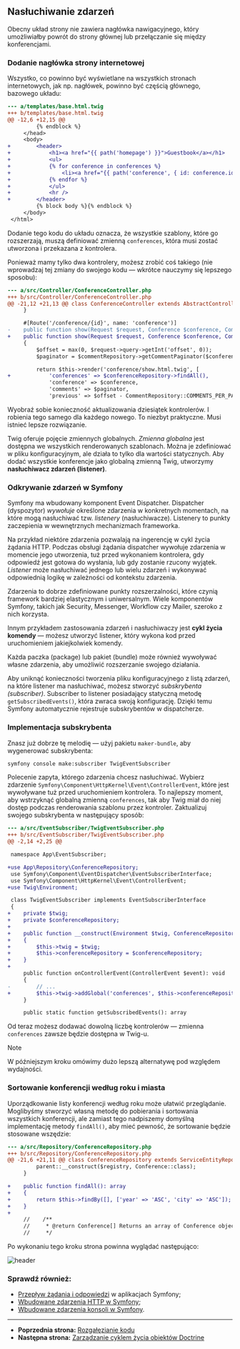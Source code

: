 ## Nasłuchiwanie zdarzeń

Obecny układ strony nie zawiera nagłówka nawigacyjnego, który umożliwiałby powrót do strony głównej lub przełączanie się między konferencjami.

### Dodanie nagłówka strony internetowej

Wszystko, co powinno być wyświetlane na wszystkich stronach internetowych, jak np. nagłówek, powinno być częścią głównego, bazowego układu:

```diff
--- a/templates/base.html.twig
+++ b/templates/base.html.twig
@@ -12,6 +12,15 @@
         {% endblock %}
     </head>
     <body>
+        <header>
+            <h1><a href="{{ path('homepage') }}">Guestbook</a></h1>
+            <ul>
+            {% for conference in conferences %}
+                <li><a href="{{ path('conference', { id: conference.id }) }}">{{ conference }}</a></li>
+            {% endfor %}
+            </ul>
+            <hr />
+        </header>
         {% block body %}{% endblock %}
     </body>
 </html>
```

Dodanie tego kodu do układu oznacza, że wszystkie szablony, które go rozszerzają, muszą definiować zmienną `conferences`, która musi zostać utworzona i przekazana z kontrolera.

Ponieważ mamy tylko dwa kontrolery, możesz zrobić coś takiego (nie wprowadzaj tej zmiany do swojego kodu — wkrótce nauczymy się lepszego sposobu):

```diff
--- a/src/Controller/ConferenceController.php
+++ b/src/Controller/ConferenceController.php
@@ -21,12 +21,13 @@ class ConferenceController extends AbstractController
     }

     #[Route('/conference/{id}', name: 'conference')]
-    public function show(Request $request, Conference $conference, CommentRepository $commentRepository): Response
+    public function show(Request $request, Conference $conference, CommentRepository $commentRepository, ConferenceRepository $conferenceRepository): Response
     {
         $offset = max(0, $request->query->getInt('offset', 0));
         $paginator = $commentRepository->getCommentPaginator($conference, $offset);

         return $this->render('conference/show.html.twig', [
+            'conferences' => $conferenceRepository->findAll(),
             'conference' => $conference,
             'comments' => $paginator,
             'previous' => $offset - CommentRepository::COMMENTS_PER_PAGE,
```

Wyobraź sobie konieczność aktualizowania dziesiątek kontrolerów. I robienia tego samego dla każdego nowego. To niezbyt praktyczne. Musi istnieć lepsze rozwiązanie.

Twig oferuje pojęcie zmiennych globalnych. *Zmienna globalna* jest dostępna we wszystkich renderowanych szablonach. Można je zdefiniować w pliku konfiguracyjnym, ale działa to tylko dla wartości statycznych. Aby dodać wszystkie konferencje jako globalną zmienną Twig, utworzymy **nasłuchiwacz zdarzeń (listener)**.

### Odkrywanie zdarzeń w Symfony

Symfony ma wbudowany komponent Event Dispatcher. Dispatcher (dyspozytor) *wywołuje* określone zdarzenia w konkretnych momentach, na które mogą nasłuchiwać tzw. *listenery* (nasłuchiwacze). Listenery to punkty zaczepienia w wewnętrznych mechanizmach frameworka.

Na przykład niektóre zdarzenia pozwalają na ingerencję w cykl życia żądania HTTP. Podczas obsługi żądania dispatcher wywołuje zdarzenia w momencie jego utworzenia, tuż przed wykonaniem kontrolera, gdy odpowiedź jest gotowa do wysłania, lub gdy zostanie rzucony wyjątek. *Listener* może nasłuchiwać jednego lub wielu zdarzeń i wykonywać odpowiednią logikę w zależności od kontekstu zdarzenia.

Zdarzenia to dobrze zdefiniowane punkty rozszerzalności, które czynią framework bardziej elastycznym i uniwersalnym. Wiele komponentów Symfony, takich jak Security, Messenger, Workflow czy Mailer, szeroko z nich korzysta.

Innym przykładem zastosowania zdarzeń i nasłuchiwaczy jest **cykl życia komendy** — możesz utworzyć listener, który wykona kod przed uruchomieniem jakiejkolwiek komendy.

Każda paczka (package) lub pakiet (bundle) może również wywoływać własne zdarzenia, aby umożliwić rozszerzanie swojego działania.

Aby uniknąć konieczności tworzenia pliku konfiguracyjnego z listą zdarzeń, na które listener ma nasłuchiwać, możesz stworzyć *subskrybenta (subscriber)*. Subscriber to listener posiadający statyczną metodę `getSubscribedEvents()`, która zwraca swoją konfigurację. Dzięki temu Symfony automatycznie rejestruje subskrybentów w dispatcherze.

### Implementacja subskrybenta

Znasz już dobrze tę melodię — użyj pakietu `maker-bundle`, aby wygenerować subskrybenta:

```bash
symfony console make:subscriber TwigEventSubscriber
```

Polecenie zapyta, którego zdarzenia chcesz nasłuchiwać. Wybierz zdarzenie `Symfony\Component\HttpKernel\Event\ControllerEvent`, które jest wywoływane tuż przed uruchomieniem kontrolera. To najlepszy moment, aby wstrzyknąć globalną zmienną `conferences`, tak aby Twig miał do niej dostęp podczas renderowania szablonu przez kontroler. Zaktualizuj swojego subskrybenta w następujący sposób:

```diff
--- a/src/EventSubscriber/TwigEventSubscriber.php
+++ b/src/EventSubscriber/TwigEventSubscriber.php
@@ -2,14 +2,25 @@

 namespace App\EventSubscriber;

+use App\Repository\ConferenceRepository;
 use Symfony\Component\EventDispatcher\EventSubscriberInterface;
 use Symfony\Component\HttpKernel\Event\ControllerEvent;
+use Twig\Environment;

 class TwigEventSubscriber implements EventSubscriberInterface
 {
+    private $twig;
+    private $conferenceRepository;
+
+    public function __construct(Environment $twig, ConferenceRepository $conferenceRepository)
+    {
+        $this->twig = $twig;
+        $this->conferenceRepository = $conferenceRepository;
+    }
+
     public function onControllerEvent(ControllerEvent $event): void
     {
-        // ...
+        $this->twig->addGlobal('conferences', $this->conferenceRepository->findAll());
     }

     public static function getSubscribedEvents(): array
```

Od teraz możesz dodawać dowolną liczbę kontrolerów — zmienna `conferences` zawsze będzie dostępna w Twig-u.

> [!NOTE]
> W późniejszym kroku omówimy dużo lepszą alternatywę pod względem wydajności.

### Sortowanie konferencji według roku i miasta

Uporządkowanie listy konferencji według roku może ułatwić przeglądanie. Moglibyśmy stworzyć własną metodę do pobierania i sortowania wszystkich konferencji, ale zamiast tego nadpiszemy domyślną implementację metody `findAll()`, aby mieć pewność, że sortowanie będzie stosowane wszędzie:

```diff
--- a/src/Repository/ConferenceRepository.php
+++ b/src/Repository/ConferenceRepository.php
@@ -21,6 +21,11 @@ class ConferenceRepository extends ServiceEntityRepository
         parent::__construct($registry, Conference::class);
     }

+    public function findAll(): array
+    {
+        return $this->findBy([], ['year' => 'ASC', 'city' => 'ASC']);
+    }
+
     //    /**
     //     * @return Conference[] Returns an array of Conference objects
     //     */
```

Po wykonaniu tego kroku strona powinna wyglądać następująco:

![header](https://symfony.com/doc/6.4en//the-fast-track/_images/header.png)

### Sprawdź również:
- [Przepływ żądania i odpowiedzi](https://symfony.com/doc/current/components/http_kernel.html#the-workflow-of-a-request) w aplikacjach Symfony;
- [Wbudowane zdarzenia HTTP w Symfony](https://symfony.com/doc/current/reference/events.html);
- [Wbudowane zdarzenia konsoli w Symfony](https://symfony.com/doc/current/components/console/events.html).

---

- **Poprzednia strona:** [Rozgałęzianie kodu](11-branch.md)
- **Następna strona:** [Zarządzanie cyklem życia obiektów Doctrine](13-lifecycle.md)
